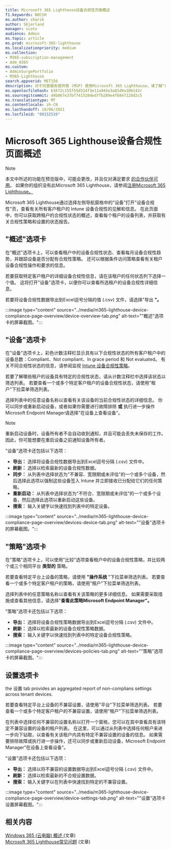 ```yaml
---
title: Microsoft 365 Lighthouse设备合规性页面概述
f1.keywords: NOCSH
ms.author: sharik
author: SKjerland
manager: scotv
audience: Admin
ms.topic: article
ms.prod: microsoft-365-lighthouse
ms.localizationpriority: medium
ms.collection:
- M365-subscription-management
- Adm_O365
ms.custom:
- AdminSurgePortfolio
- M365-Lighthouse
search.appverid: MET150
description: 对于托管服务提供商 (MSP) 使用Microsoft 365 Lighthouse，请了解"设备合规性"页。
ms.openlocfilehash: b3672c155f55d314f3e11a945e3a81d9a100142c
ms.sourcegitcommit: d4b867e37bf741528ded7fb289e4f6847228d2c5
ms.translationtype: MT
ms.contentlocale: zh-CN
ms.lasthandoff: 10/06/2021
ms.locfileid: "60152510"
---
```

# <a name="microsoft-365-lighthouse-device-compliance-page-overview"></a>Microsoft 365 Lighthouse设备合规性页面概述

> [!NOTE]
> 本文中所述的功能在预览版中，可能会更改，并且仅对满足要求 [的合作伙伴可用](m365-lighthouse-requirements.md)。 如果你的组织没有此Microsoft 365 Lighthouse，请参阅[注册Microsoft 365 Lighthouse。](m365-lighthouse-sign-up.md)

Microsoft 365 Lighthouse通过选择左侧导航窗格中的"设备"打开"设备合规性"页，查看有关所有客户租户的 Intune 设备合规性的见解和信息。  在此页面中，你可以获取跨租户的合规性状态的概述，查看每个租户的设备列表，并获取有关合规性策略和设置的状态报告。

## <a name="overview-tab"></a>"概述"选项卡  
  
在"概述"选项卡上，可以查看租户中的设备合规性状态、查看每月设备合规性趋势，并跟踪设备是否分配有合规性策略。 还可以根据条件访问策略查看有关租户设备合规性操作和要求的信息。 

若要获取特定客户租户的详细设备合规性信息，请在该租户的任何状态列下选择一个值。 这将打开"设备"选项卡，以便你可以查看所选租户的设备合规性详细信息。

若要将设备合规性数据导出到Excel逗号分隔的值 (.csv) 文件，请选择"导出 **"。**

:::image type="content" source="../media/m365-lighthouse-device-compliance-page-overview/device-overview-tab.png" alt-text="&quot;概述&quot;选项卡的屏幕截图。":::

## <a name="devices-tab"></a>"设备"选项卡

在"设备"选项卡上，彩色计数注释栏显示具有以下合规性状态的所有客户租户中的设备总数：Compliant、Not compliant、In grace period 和 Not evaluated。 有关不同合规性状态的信息，请参阅监视 [Intune 设备合规性策略](/mem/intune/protect/compliance-policy-monitor)。

若要了解哪些租户的设备具有特定的合规性状态，请从计数注释栏中选择该状态以筛选列表。 若要查看一个或多个特定客户租户的设备合规性状态，请使用"租户"下拉菜单筛选列表。

选择列表中的任意设备名称以查看有关该设备的当前合规性状态的详细信息。 你可以同步或重新启动设备，或者如果你需要进行故障排除 **或** 执行进一步操作Microsoft Endpoint Manager请选择"在设备上查看设备"。

> [!NOTE]
> 重新启动设备时，设备所有者不会自动收到通知，并且可能会丢失未保存的工作。 因此，你可能想要在重启设备之前通知设备所有者。

"设备"选项卡还包括以下选项：

- **导出：** 选择将设备合规性数据导出到Excel逗号分隔 (.csv) 文件中。
- **刷新：** 选择以检索最新的设备合规性数据。
- **同步：** 从列表中选择状态为"不兼容、宽限期或未评估"的一个或多个设备，然后选择此选项以强制这些设备签入 Intune 并立即接收已分配给它们的任何策略。
- **重新启动：** 从列表中选择状态为"不符合、宽限期或未评估"的一个或多个设备，然后选择此选项以重新启动这些设备。
- **搜索：** 输入关键字以快速找到列表中的特定设备。
 
:::image type="content" source="../media/m365-lighthouse-device-compliance-page-overview/devices-device-tab.png" alt-text="&quot;设备&quot;选项卡的屏幕截图。":::

## <a name="policies-tab"></a>"策略"选项卡

在"策略"选项卡上，可以使用"比较"选项查看租户中的设备合规性策略，并比较两个或三个相同平台 **类型的** 策略。

若要查看特定平台上设备的策略，请使用 **"操作系统** "下拉菜单筛选列表。 若要查看一个或多个特定客户租户的策略，请使用"租户"下拉菜单筛选列表。

选择列表中的任意策略名称以查看有关该策略的更多详细信息。 如果需要采取措施或查看其他信息，请选择"**查看此策略Microsoft Endpoint Manager"。**

"策略"选项卡还包括以下选项：

- **导出：** 选择将设备合规性策略数据导出到Excel逗号分隔 (.csv) 文件中。
- **刷新：** 选择以检索最新的设备合规性策略数据。
- **搜索：** 输入关键字以快速找到列表中的特定设备合规性策略。

:::image type="content" source="../media/m365-lighthouse-device-compliance-page-overview/devices-policies-tab.png" alt-text="&quot;策略&quot;选项卡的屏幕截图。":::

## <a name="settings-tab"></a>设置选项卡

the 设置 tab provides an aggregated report of non-complians settings across tenant devices. 

若要查看特定平台上设备的不兼容设置，请使用"平台"下拉菜单筛选列表。  若要查看一个或多个特定客户租户的不兼容设置，请使用"租户"下拉菜单筛选列表。

在列表中选择任何不兼容的设置名称以打开一个窗格，您可以在其中查看具有该特定不兼容设置的设备的租户列表。 在这里，可以通过从列表中选择任何租户来进一步向下钻取，以查看有关该租户内具有特定不兼容设置的设备的信息。 如果需要排除故障或执行进一步操作，还可以同步或重新启动设备，Microsoft Endpoint Manager"在设备上查看设备"。

"设置"选项卡还包括以下选项：

- **导出：** 选择以将不兼容的设置数据导出到Excel逗号分隔 (.csv) 文件中。
- **刷新：** 选择以检索最新的不合规设置数据。
- **搜索：** 输入关键字以在列表中快速找到特定的不兼容设置。

:::image type="content" source="../media/m365-lighthouse-device-compliance-page-overview/device-settings-tab.png" alt-text="&quot;设置&quot;选项卡设置屏幕截图。":::

## <a name="related-content"></a>相关内容

[Windows 365 (云电脑) 概述 (](m365-lighthouse-win365-page-overview.md)文章) \
[Microsoft 365 Lighthouse常见问题](m365-lighthouse-faq.yml) (文章) 
